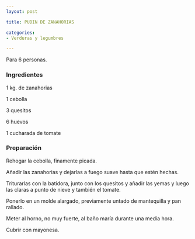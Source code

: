 ```yaml
---
layout: post

title: PUDIN DE ZANAHORIAS

categories:
- Verduras y legumbres

---
```

Para 6 personas.

<h3>Ingredientes</h3>

1 kg. de zanahorias

1 cebolla

3 quesitos

6 huevos

1 cucharada de tomate

<h3>Preparación</h3>

Rehogar la cebolla, finamente picada.

Añadir las zanahorias y dejarlas a fuego suave hasta que estén hechas.

Triturarlas con la batidora, junto con los quesitos y añadir las yemas y luego las claras a punto de nieve y también el tomate.

Ponerlo en un molde alargado, previamente untado de mantequilla y pan rallado.

Meter al horno, no muy fuerte, al baño maría durante una media hora.

Cubrir con mayonesa.